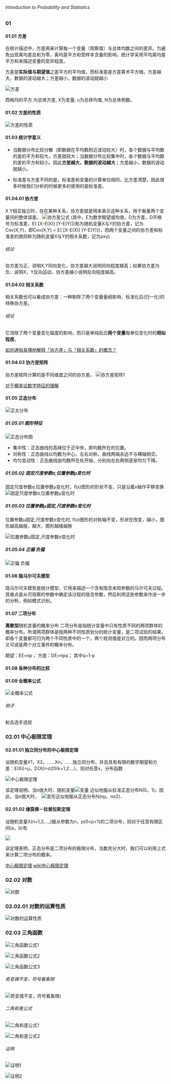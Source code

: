 ﻿###### Introduction to Probability and Statistics

### 01
#### 01.01 方差
在统计描述中，方差用来计算每一个变量（观察值）与总体均数之间的差异。为避免出现离均差总和为零，离均差平方和受样本含量的影响，统计学采用平均离均差平方和来描述变量的变异程度。

方差是**实际值与期望值**之差平方的平均值，而标准差是方差算术平方根。方差越大，数据的波动越大；方差越小，数据的波动就越小

![方差](https://gss2.bdstatic.com/9fo3dSag_xI4khGkpoWK1HF6hhy/baike/s%3D113/sign=c388d5738013632711edc632a28ea056/023b5bb5c9ea15cee484a9a6bc003af33a87b233.jpg)

西格玛的平方 为总体方差, X为变量, u为总体均值, N为总体例数。
#### 01.02 方差的性质
![方差的性质](https://i.imgur.com/UXU6Swd.png)

#### 01.03 统计学意义

- 当数据分布比较分散（即数据在平均数附近波动较大）时，各个数据与平均数的差的平方和较大，方差就较大；当数据分布比较集中时，各个数据与平均数的差的平方和较小。因此**方差越大，数据的波动越大**；方差越小，数据的波动就越小。

- 标准差与方差不同的是，标准差和变量的计算单位相同，比方差清楚，因此很多时候我们分析的时候更多的使用的是标准差。

#### 01.04.01 协方差
X Y相互独立时，存在某种关系，协方差就是用来表示这种关系，用于衡量两个变量间的整体误差。
![协方差公式](http://img.my.csdn.net/uploads/201211/21/1353513364_9506.png)
(其中，E为数学期望或均值，D为方差，D开根号为标准差，E{ [X-E(X)] [Y-E(Y)]}称为随机变量X与Y的协方差，记为Cov(X,Y)，即Cov(X,Y) = E{ [X-E(X)] [Y-E(Y)]}，而两个变量之间的协方差和标准差的商则称为随机变量X与Y的相关系数，记为ρxy)

###### 结论
协方差为正，说明X,Y同向变化，协方差越大说明同向程度越高；如果协方差为负，说明X，Y反向运动，协方差越小说明反向程度越高。

#### 01.04.02 相关系数
相关系数也可以看成协方差：一种剔除了两个变量量纲影响、标准化后(归一化)的特殊协方差。

###### 结论
它消除了两个变量变化幅度的影响，而只是单纯反应**两个变量**每单位变化时的**相似程度**。

[如何通俗易懂地解释「协方差」与「相关系数」的概念？](https://www.zhihu.com/question/20852004)

#### 01.04.03 协方差矩阵
协方差矩阵计算的是不同维度之间的协方差。
![协方差矩阵1](https://i.imgur.com/SLDh3Dh.png)

[对于概率论数字特征的理解](xueshu.baidu.com "对于概率论数字特征的理解")

#### 01.05 正态分布
![正太分布](https://gss2.bdstatic.com/9fo3dSag_xI4khGkpoWK1HF6hhy/baike/w%3D268/sign=91b83dc8b2119313c743f8b65d390c10/4ec2d5628535e5dd25ea56d576c6a7efcf1b62f2.jpg)
##### 01.05.01 图形特征
![正态分布图](https://gss0.bdstatic.com/94o3dSag_xI4khGkpoWK1HF6hhy/baike/c0%3Dbaike150%2C5%2C5%2C150%2C50/sign=884edb64b63eb13550cabfe9c777c3b6/a5c27d1ed21b0ef413916fd2d7c451da80cb3ec4.jpg)
- 集中性：正态曲线的高峰位于正中央，即均数所在的位置。
- 对称性：正态曲线以均数为中心，左右对称，曲线两端永远不与横轴相交。
- 均匀变动性：正态曲线由均数所在处开始，分别向左右两侧逐渐均匀下降。

##### 01.05.02 固定尺度参数σ,位置参数μ变化时
固定尺度参数σ,位置参数μ变化时，f(x)图形的形状不变，只是沿着x轴作平移变换
![固定尺度参数σ,位置参数μ变化时](http://img.my.csdn.net/uploads/201212/18/1355793255_6746.jpg)

##### 01.05.03 位置参数μ固定,尺度参数σ变化时
位置参数μ固定,尺度参数σ变化时, f(x)图形的对称轴不变，形状在改变，越小，图形越高越瘦，越大，图形越矮越胖

![位置参数μ固定,尺度参数σ变化时](http://img.my.csdn.net/uploads/201212/18/1355793440_3003.jpg)

##### 01.05.04 正偏 负偏
![正偏 负偏](http://t11.baidu.com/it/u=1156779715,3978066770&fm=173&s=0826743219DBC0CC08FCADDB000080B1&w=312&h=328&img.JPEG)

#### 01.06 隐马尔可夫模型
隐马尔可夫模型是统计模型，它用来描述一个含有隐含未知参数的马尔可夫过程。其难点是从可观察的参数中确定该过程的隐含参数，然后利用这些参数来作进一步的分析，例如模式识别。

#### 01.07 二项分布
**离散型**随机变量的概率分布
二项分布是指统计变量中只有性质不同的两项群体的概率分布。所谓两项群体是按两种不同性质划分的统计变量，是二项试验的结果。即各个变量都可归为两个不同性质中的一个，两个观测值是对立的。因而两项分布又可说是两个对立事件的概率分布。

期望：Eξ=np；
方差：Dξ=npq；
其中q=1-p

#### 01.08 各种分布的比较

#### 01.09 全概率公式
![全概率公式](https://i.imgur.com/lFpdB5j.png)

###### 例子
射击选手选拔

### 02.01 中心极限定理
#### 02.01.01 独立同分布的中心极限定理
设随机变量X1，X2，......Xn，......独立同分布，并且具有有限的数学期望和方差：E(Xi)=μ，D(Xi)=σ20(k=1,2....)，则对任意x，分布函数

![中心极限定理](https://gss3.bdstatic.com/7Po3dSag_xI4khGkpoWK1HF6hhy/baike/s%3D448/sign=559d641a11d5ad6eaef965eeb9ca39a3/aec379310a55b3196c42ddab49a98226cefc17b0.jpg)

该定理说明，当n很大时，随机变量![变量](https://gss2.bdstatic.com/-fo3dSag_xI4khGkpoWK1HF6hhy/baike/s%3D126/sign=81f78d20114c510faac4e61856582528/77094b36acaf2edda57f1a01861001e93801934f.jpg) 近似地服从标准正态分布N(0，1)。因此，当n很大时，  ![变形](https://gss0.bdstatic.com/-4o3dSag_xI4khGkpoWK1HF6hhy/baike/s%3D146/sign=be5e9e3d5d2c11dfdad1bb2755266255/d62a6059252dd42af4b35875093b5bb5c8eab8b2.jpg)近似地服从正态分布N(nμ，nσ2)．


#### 02.01.02 棣莫佛－拉普拉斯定理
设随机变量X(n=1,2,...,)服从参数为n，p(0<p<1)的二项分布，则对于任意有限区间(a，b)有

![](https://gss3.bdstatic.com/-Po3dSag_xI4khGkpoWK1HF6hhy/baike/s%3D324/sign=9859d880d7c451daf2f60ae982fc52a5/8326cffc1e178a823a8d3f7efc03738da877e8bf.jpg)

该定理表明，正态分布是二项分布的极限分布，当数充分大时，我们可以利用上式来计算二项分布的概率。

[中心极限定理](https://baike.baidu.com/item/%E4%B8%AD%E5%BF%83%E6%9E%81%E9%99%90%E5%AE%9A%E7%90%86/829451?fr=aladdin "中心极限定理")
[wiki中心极限定理](http://wiki.mbalib.com/wiki/%E4%B8%AD%E5%BF%83%E6%9E%81%E9%99%90%E5%AE%9A%E7%90%86 "wiki中心极限定理")

### 02.02 对数
![对数](https://gss0.bdstatic.com/-4o3dSag_xI4khGkpoWK1HF6hhy/baike/c0%3Dbaike116%2C5%2C5%2C116%2C38/sign=9de347ead52a6059461de948495d5ffe/0dd7912397dda14461d8c791b0b7d0a20df486c4.jpg)

### 02.02.01 对数的运算性质
![对数的运算性质](https://gss2.bdstatic.com/9fo3dSag_xI4khGkpoWK1HF6hhy/baike/c0%3Dbaike116%2C5%2C5%2C116%2C38/sign=91e60b010b4f78f0940692a118586130/4bed2e738bd4b31ced0a01ee8fd6277f9e2ff8b5.jpg)

### 02.03 三角函数
![三角函数公式1](https://i.imgur.com/QUxzlXb.png)

![三角函数公式2](https://i.imgur.com/yEZOFtC.png)

![三角函数公式3](https://i.imgur.com/jNcYGik.png)

###### 奇变偶不变，符号看象限
![奇变偶不变，符号看象限](https://gss3.bdstatic.com/-Po3dSag_xI4khGkpoWK1HF6hhy/baike/c0%3Dbaike72%2C5%2C5%2C72%2C24/sign=b24f03ab5566d0166a14967af642bf62/f31fbe096b63f624e0f4b9658044ebf81a4ca32f.jpg))

###### 二角和差公式
![二角和差公式1](https://gss1.bdstatic.com/-vo3dSag_xI4khGkpoWK1HF6hhy/baike/s%3D192/sign=e05915b649166d223c77119d74220945/faf2b2119313b07e7f22c27506d7912397dd8c34.jpg)

![二角和差公式2](https://gss1.bdstatic.com/-vo3dSag_xI4khGkpoWK1HF6hhy/baike/s%3D192/sign=e05915b649166d223c77119d74220945/faf2b2119313b07e7f22c27506d7912397dd8c34.jpg)

###### 证明

![证明1](https://gss3.bdstatic.com/-Po3dSag_xI4khGkpoWK1HF6hhy/baike/s%3D220/sign=d6a859052b34349b70066987f9eb1521/55e736d12f2eb93868d5c2edd6628535e5dd6f71.jpg)

![证明2](https://gss1.bdstatic.com/-vo3dSag_xI4khGkpoWK1HF6hhy/baike/s%3D220/sign=32b52ca484d6277fed12353a18391f63/7acb0a46f21fbe09ded77b0b68600c338744ad20.jpg)
